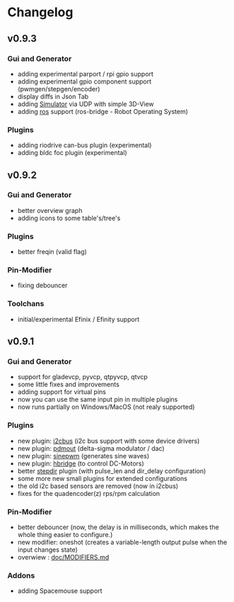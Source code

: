 # Changelog

## v0.9.3

### Gui and Generator
* adding experimental parport / rpi gpio support
* adding experimental gpio component support (pwmgen/stepgen/encoder)
* display diffs in Json Tab
* adding [Simulator](doc/SIMULATION.md) via UDP with simple 3D-View
* adding [ros](doc/ROS.md) support (ros-bridge - Robot Operating System)

### Plugins
* adding riodrive can-bus plugin (experimental)
* adding bldc foc plugin (experimental)


## v0.9.2

### Gui and Generator
* better overview graph
* adding icons to some table's/tree's

### Plugins
* better freqin (valid flag)

### Pin-Modifier
* fixing debouncer

### Toolchans
* initial/experimental Efinix / Efinity support


## v0.9.1

### Gui and Generator
* support for gladevcp, pyvcp, qtpyvcp, qtvcp
* some little fixes and improvements
* adding support for virtual pins
* now you can use the same input pin in multiple plugins
* now runs partially on Windows/MacOS (not realy supported)

### Plugins
* new plugin: [i2cbus](riocore/plugins/i2cbus/README.md) (i2c bus support with some device drivers)
* new plugin: [pdmout](riocore/plugins/pdmout/README.md) (delta-sigma modulator / dac)
* new plugin: [sinepwm](riocore/plugins/sinepwm/README.md) (generates sine waves)
* new plugin: [hbridge](riocore/plugins/hbridge/README.md) (to control DC-Motors)
* better [stepdir](riocore/plugins/stepdir/README.md) plugin (with pulse_len and dir_delay configuration)
* some more new small plugins for extended configurations
* the old i2c based sensors are removed (now in i2cbus)
* fixes for the quadencoder(z) rps/rpm calculation

### Pin-Modifier
* better debouncer (now, the delay is in milliseconds, which makes the whole thing easier to configure.)
* new modifier: oneshot (creates a variable-length output pulse when the input changes state)
* overwiew : [doc/MODIFIERS.md](doc/MODIFIERS.md)

### Addons
* adding Spacemouse support
